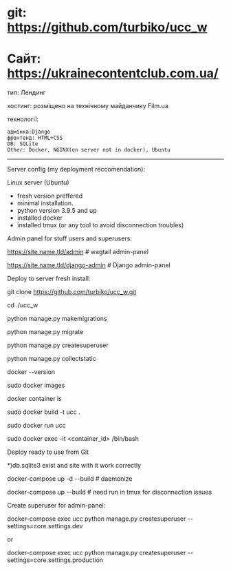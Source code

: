 # git: https://github.com/turbiko/ucc_w
# Сайт: https://ukrainecontentclub.com.ua/

тип: Лендинг

хостинг: розміщено на технічному майданчику Film.ua

технології: 

	адмінка:Django
	фронтенд: HTML+CSS
	DB: SQLite
	Other: Docker, NGINX(on server not in docker), Ubuntu
-----------------
Server config (my deployment reccomendation):

 Linux server (Ubuntu)
- fresh version preffered
- minimal installation.
- python version 3.9.5 and up
- installed docker
- installed tmux (or any tool to avoid disconnection troubles) 
 
Admin panel for stuff users and superusers:

https://site.name.tld/admin # wagtail admin-panel

https://site.name.tld/django-admin  # Django admin-panel

Deploy to server fresh install:

git clone https://github.com/turbiko/ucc_w.git

cd ./ucc_w

python manage.py makemigrations

python manage.py migrate

python manage.py createsuperuser

python manage.py collectstatic

docker --version

sudo docker images

docker container ls

sudo docker build -t ucc .

sudo docker run ucc

sudo docker exec -it <container_id> /bin/bash

Deploy ready to use from Git

*)db.sqlite3 exist and site with it work correctly

docker-compose up -d --build  # daemonize 

docker-compose up  --build  # need run in tmux for disconnection issues

Create superuser for admin-panel:

docker-compose exec   ucc python manage.py createsuperuser --settings=core.settings.dev

or 

docker-compose exec   ucc python manage.py createsuperuser --settings=core.settings.production


